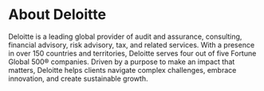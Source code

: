 # About Deloitte

Deloitte is a leading global provider of audit and assurance, consulting, financial advisory, risk advisory, tax, and related services. With a presence in over 150 countries and territories, Deloitte serves four out of five Fortune Global 500® companies. Driven by a purpose to make an impact that matters, Deloitte helps clients navigate complex challenges, embrace innovation, and create sustainable growth.